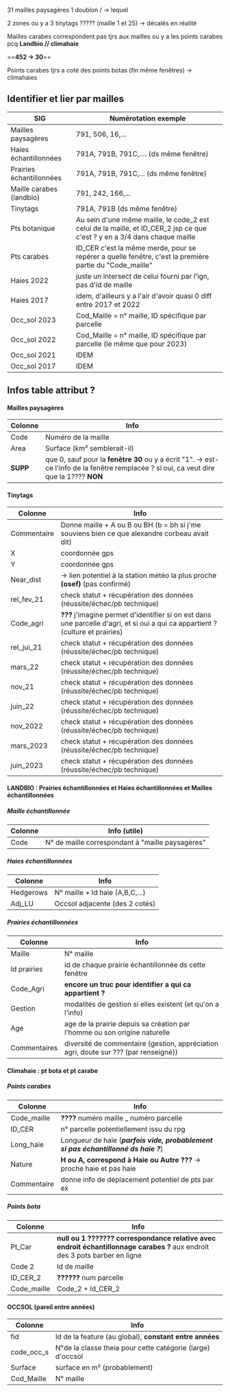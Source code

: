 31 mailles paysagères
1 doublon / → lequel

2 zones ou y a 3 tinytags ????? (maille 1 et 25) → décalés en réalité

Mailles carabes correspondent pas tjrs aux mailles ou y a les points carabes pcq **Landbio // climahaie**

==**452 → 30**==

Points carabes tjrs a coté des points botas (fin même fenêtres) → climahaies



## Identifier et lier par mailles 

| SIG                      | Numérotation exemple                                                                                                      |
| ------------------------ | ------------------------------------------------------------------------------------------------------------------------- |
| Mailles paysagères       | 791, 506, 16,...                                                                                                          |
| Haies échantillonnées    | 791A, 791B, 791C,.... (ds même fenêtre)                                                                                   |
| Prairies échantillonnées | 791A, 791B, 791C,... (ds même fenêtre)                                                                                    |
| Maille carabes (landbio) | 791, 242, 166,...                                                                                                         |
| Tinytags                 | 791A, 791B (ds même fenêtre)                                                                                              |
| Pts botanique            | Au sein d'une même maille, le code_2 est celui de la maille, et ID_CER_2 jsp ce que c'est ? y en a 3/4 dans chaque maille |
| Pts carabes              | ID_CER c'est la même merde, pour se repérer a quelle fenêtre, c'est la première partie du "Code_maille"                   |
| Haies 2022               | juste un intersect de celui fourni par l'ign, pas d'id de maille                                                          |
| Haies 2017               | idem, d'ailleurs y a l'air d'avoir quasi 0 diff entre 2017 et 2022                                                        |
| Occ_sol 2023             | Cod_Maille = n° maille, ID spécifique par parcelle                                                                        |
| Occ_sol 2022             | Cod_Maille = n° maille, ID spécifique par parcelle (le même que pour 2023)                                                |
| Occ_sol 2021             | IDEM                                                                                                                      |
| Occ_sol 2017             | IDEM                                                                                                                      |

## Infos table attribut ?

#### Mailles paysagères

| Colonne  | Info                                                                                                                                     |
| -------- | ---------------------------------------------------------------------------------------------------------------------------------------- |
| Code     | Numéro de la maille                                                                                                                      |
| Area     | Surface (km² semblerait-il)                                                                                                              |
| **SUPP** | que 0, sauf pour la **fenêtre 30** ou y a écrit "1". → est-ce l'info de la fenêtre remplacée ? si oui, ca veut dire que la 1???? **NON** |
#### Tinytags

| Colonne     | Info                                                                                                                            |
| ----------- | ------------------------------------------------------------------------------------------------------------------------------- |
| Commentaire | Donne maille + A ou B ou BH (b = bh si j'me souviens bien ce que alexandre corbeau avait dit)                                   |
| X           | coordonnée gps                                                                                                                  |
| Y           | coordonnée gps                                                                                                                  |
| Near_dist   | → lien potentiel à la station météo la plus proche **(osef)** (pas confirmé)                                                    |
| rel_fev_21  | check statut + récupération des données (réussite/échec/pb technique)                                                           |
| Code_agri   | **???** j'imagine permet d'identifier si on est dans une parcelle d'agri, et si oui a qui ca appartient ? (culture et prairies) |
| rel_jui_21  | check statut + récupération des données (réussite/échec/pb technique)                                                           |
| mars_22     | check statut + récupération des données (réussite/échec/pb technique)                                                           |
| nov_21      | check statut + récupération des données (réussite/échec/pb technique)                                                           |
| juin_22     | check statut + récupération des données (réussite/échec/pb technique)                                                           |
| nov_2022    | check statut + récupération des données (réussite/échec/pb technique)                                                           |
| mars_2023   | check statut + récupération des données (réussite/échec/pb technique)                                                           |
| juin_2023   | check statut + récupération des données (réussite/échec/pb technique)                                                           |
#### LANDBIO : Prairies échantillonnées et Haies échantillonnées et Mailles échantillonnées

##### Maille échantillonnée

| Colonne | Info (utile)                                     |
| ------- | ------------------------------------------------ |
| Code    | N° de maille correspondant à "maille paysagères" |
##### Haies échantillonnées

| Colonne   | Info                            |
| --------- | ------------------------------- |
| Hedgerows | N° maille + Id haie (A,B,C,...) |
| Adj_LU    | Occsol adjacente (des 2 cotés)  |
##### Prairies échantillonnées

| Colonne      | Info                                                                                 |
| ------------ | ------------------------------------------------------------------------------------ |
| Maille       | N° maille                                                                            |
| Id prairies  | id de chaque prairie échantillonnée ds cette fenêtre                                 |
| Code_Agri    | **encore un truc pour identifier a qui ca appartient ?**                             |
| Gestion      | modalités de gestion si elles existent (et qu'on a l'info)                           |
| Age          | age de la prairie depuis sa création par l'homme ou son origine naturelle            |
| Commentaires | diversité de commentaire (gestion, appréciation agri, doute sur ??? (par renseigné)) |
#### Climahaie : pt bota et pt carabe

##### Points carabes

| Colonne     | Info                                                                               |
| ----------- | ---------------------------------------------------------------------------------- |
| Code_maille | **????** numéro maille _ numéro parcelle                                           |
| ID_CER      | n° parcelle potentiellement issu du rpg                                            |
| Long_haie   | Longueur de haie (***parfois vide, probablement si pas échantillonné ds haie ?***) |
| Nature      | **H ou A, correspond à Haie ou Autre ???** → proche haie et pas haie               |
| Commentaire | donne info de déplacement potentiel de pts par ex                                  |
##### Points bota

| Colonne     | Info                                                                                                                        |
| ----------- | --------------------------------------------------------------------------------------------------------------------------- |
| Pt_Car      | **null ou 1 ??????? correspondance relative avec endroit échantillonnage carabes ?** aux endroit des 3 pots barber en ligne |
| Code 2      | Id de maille                                                                                                                |
| ID_CER_2    | **??????** num parcelle                                                                                                     |
| Code_maille | Code_2 + Id_CER_2                                                                                                           |
#### OCCSOL (pareil entre années)

| Colonne    | Info                                                       |
| ---------- | ---------------------------------------------------------- |
| fid        | Id de la feature (au global), **constant entre années**    |
| code_occ_s | N°de la classe theia pour cette catégorie (large) d'occsol |
| Surface    | surface en m² (probablement)                               |
| Cod_Maille | N° maille                                                  |

